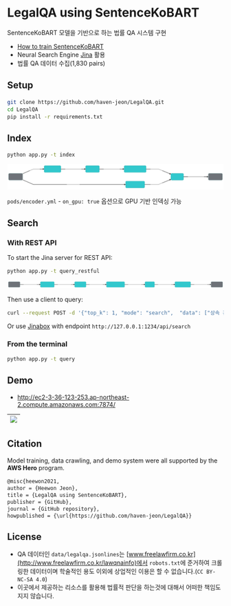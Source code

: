 # LegalQA using SentenceKoBART

SentenceKoBART 모델을 기반으로 하는 법률 QA 시스템 구현

- [How to train SentenceKoBART](pods/README.md)
- Neural Search Engine [Jina](https://github.com/jina-ai/jina) 활용
- 법률 QA 데이터 수집(1,830 pairs)


## Setup

```bash
git clone https://github.com/haven-jeon/LegalQA.git
cd LegalQA
pip install -r requirements.txt
```

## Index


```sh
python app.py -t index
```

![](data/index.svg)

`pods/encoder.yml` - `on_gpu: true` 옵션으로 GPU 기반 인덱싱 가능 

## Search

### With REST API

To start the Jina server for REST API:

```sh
python app.py -t query_restful
```

![](data/query.svg)

Then use a client to query:

```sh
curl --request POST -d '{"top_k": 1, "mode": "search",  "data": ["상속 관련 문의"]}' -H 'Content-Type: application/json' 'http://0.0.0.0:1234/api/search'
````

Or use [Jinabox](https://jina.ai/jinabox.js/) with endpoint `http://127.0.0.1:1234/api/search`

### From the terminal

```sh
python app.py -t query
```

## Demo 

- http://ec2-3-36-123-253.ap-northeast-2.compute.amazonaws.com:7874/

| ![](data/demo.gif)|
| ------ |


## Citation

Model training, data crawling, and demo system were all supported by the **AWS Hero** program.

```
@misc{heewon2021,
author = {Heewon Jeon},
title = {LegalQA using SentenceKoBART},
publisher = {GitHub},
journal = {GitHub repository},
howpublished = {\url{https://github.com/haven-jeon/LegalQA}}
```


## License

- QA 데이터인 `data/legalqa.jsonlines`는 [www.freelawfirm.co.kr](http://www.freelawfirm.co.kr/lawqnainfo)에서 `robots.txt`에 준거하여 크롤링한 데이터이며 학술적인 용도 이외에 상업적인 이용은 할 수 없습니다.(`CC BY-NC-SA 4.0`)
- 이곳에서 제공하는 리소스를 활용해 법률적 판단을 하는것에 대해서 어떠한 책임도 지지 않습니다.

